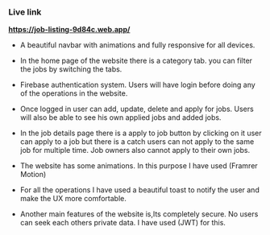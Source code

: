 ### Live link
**https://job-listing-9d84c.web.app/**

- A beautiful navbar with animations and fully responsive for all devices.

- In the home page of the website there is a category tab. you can filter the jobs by switching the tabs.

- Firebase authentication system. Users will have login before doing any of the  operations in the website.

- Once logged in user can add, update, delete and apply for jobs. Users will also be able to see his own applied jobs and added jobs.

- In the job details page there is a apply to job button by clicking on it user can apply to a job but there is a catch users can not apply to the same job for multiple time. Job owners also cannot apply to their own jobs.

- The website has some animations. In this purpose I have used (Framrer Motion)
- For all the operations I have used a beautiful toast to notify the user and make the UX more comfortable.

- Another main features of the website is,Its completely secure. No users can seek each others private data. [](http://data.In) I have used (JWT) for this.